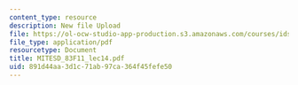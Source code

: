 ```yaml
---
content_type: resource
description: New file Upload
file: https://ol-ocw-studio-app-production.s3.amazonaws.com/courses/ids-900-doctoral-seminar-in-engineering-systems-fall-2011/891d44aa3d1c71ab97ca364f45fefe50_MITESD_83F11_lec14.pdf
file_type: application/pdf
resourcetype: Document
title: MITESD_83F11_lec14.pdf
uid: 891d44aa-3d1c-71ab-97ca-364f45fefe50
---
```


